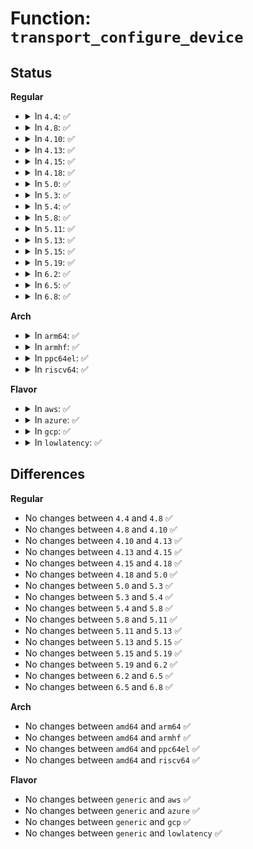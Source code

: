 # Function: <code>transport_configure_device</code>

## Status
<b>Regular</b>
<ul>
<li>
<details>
<summary>In <code>4.4</code>: ✅</summary>

```c
void transport_configure_device(struct device *dev);
```

**Collision:** Unique Global

**Inline:** No

**Transformation:** False

**Instances:**

```
In drivers/base/transport_class.c (ffffffff81550b10)
Location: drivers/base/transport_class.c:208
Inline: False
Direct callers:
  - drivers/scsi/scsi_scan.c:scsi_probe_and_add_lun
  - drivers/scsi/scsi_sysfs.c:scsi_sysfs_add_sdev
  - drivers/scsi/scsi_sysfs.c:scsi_sysfs_add_host
  - drivers/ata/libata-transport.c:ata_tlink_add
  - drivers/ata/libata-transport.c:ata_tlink_add
  - drivers/ata/libata-transport.c:ata_tport_add
```
**Symbols:**

```
ffffffff81550b10-ffffffff81550b27: transport_configure_device (STB_GLOBAL)
```
</details>
</li>
<li>
<details>
<summary>In <code>4.8</code>: ✅</summary>

```c
void transport_configure_device(struct device *dev);
```

**Collision:** Unique Global

**Inline:** No

**Transformation:** False

**Instances:**

```
In drivers/base/transport_class.c (ffffffff815a2910)
Location: drivers/base/transport_class.c:208
Inline: False
Direct callers:
  - drivers/scsi/scsi_scan.c:scsi_probe_and_add_lun
  - drivers/scsi/scsi_sysfs.c:scsi_sysfs_add_host
  - drivers/scsi/scsi_sysfs.c:scsi_sysfs_add_sdev
  - drivers/ata/libata-transport.c:ata_tlink_add
  - drivers/ata/libata-transport.c:ata_tlink_add
  - drivers/ata/libata-transport.c:ata_tport_add
```
**Symbols:**

```
ffffffff815a2910-ffffffff815a2927: transport_configure_device (STB_GLOBAL)
```
</details>
</li>
<li>
<details>
<summary>In <code>4.10</code>: ✅</summary>

```c
void transport_configure_device(struct device *dev);
```

**Collision:** Unique Global

**Inline:** No

**Transformation:** False

**Instances:**

```
In drivers/base/transport_class.c (ffffffff815d1090)
Location: drivers/base/transport_class.c:208
Inline: False
Direct callers:
  - drivers/scsi/scsi_scan.c:scsi_probe_and_add_lun
  - drivers/scsi/scsi_sysfs.c:scsi_sysfs_add_host
  - drivers/scsi/scsi_sysfs.c:scsi_sysfs_add_sdev
  - drivers/ata/libata-transport.c:ata_tlink_add
  - drivers/ata/libata-transport.c:ata_tlink_add
  - drivers/ata/libata-transport.c:ata_tport_add
```
**Symbols:**

```
ffffffff815d1090-ffffffff815d10a7: transport_configure_device (STB_GLOBAL)
```
</details>
</li>
<li>
<details>
<summary>In <code>4.13</code>: ✅</summary>

```c
void transport_configure_device(struct device *dev);
```

**Collision:** Unique Global

**Inline:** No

**Transformation:** False

**Instances:**

```
In drivers/base/transport_class.c (ffffffff815e5a70)
Location: drivers/base/transport_class.c:208
Inline: False
Direct callers:
  - drivers/scsi/scsi_scan.c:scsi_probe_and_add_lun
  - drivers/scsi/scsi_sysfs.c:scsi_sysfs_add_host
  - drivers/scsi/scsi_sysfs.c:scsi_sysfs_add_sdev
  - drivers/ata/libata-transport.c:ata_tlink_add
  - drivers/ata/libata-transport.c:ata_tlink_add
  - drivers/ata/libata-transport.c:ata_tport_add
```
**Symbols:**

```
ffffffff815e5a70-ffffffff815e5a87: transport_configure_device (STB_GLOBAL)
```
</details>
</li>
<li>
<details>
<summary>In <code>4.15</code>: ✅</summary>

```c
void transport_configure_device(struct device *dev);
```

**Collision:** Unique Global

**Inline:** No

**Transformation:** False

**Instances:**

```
In drivers/base/transport_class.c (ffffffff8164cd70)
Location: drivers/base/transport_class.c:208
Inline: False
Direct callers:
  - drivers/scsi/scsi_scan.c:scsi_probe_and_add_lun
  - drivers/scsi/scsi_sysfs.c:scsi_sysfs_add_host
  - drivers/scsi/scsi_sysfs.c:scsi_sysfs_add_sdev
  - drivers/ata/libata-transport.c:ata_tlink_add
  - drivers/ata/libata-transport.c:ata_tlink_add
  - drivers/ata/libata-transport.c:ata_tport_add
```
**Symbols:**

```
ffffffff8164cd70-ffffffff8164cd87: transport_configure_device (STB_GLOBAL)
```
</details>
</li>
<li>
<details>
<summary>In <code>4.18</code>: ✅</summary>

```c
void transport_configure_device(struct device *dev);
```

**Collision:** Unique Global

**Inline:** No

**Transformation:** False

**Instances:**

```
In drivers/base/transport_class.c (ffffffff81688350)
Location: drivers/base/transport_class.c:207
Inline: False
Direct callers:
  - drivers/scsi/scsi_scan.c:scsi_probe_and_add_lun
  - drivers/scsi/scsi_sysfs.c:scsi_sysfs_add_host
  - drivers/scsi/scsi_sysfs.c:scsi_sysfs_add_sdev
  - drivers/ata/libata-transport.c:ata_tlink_add
  - drivers/ata/libata-transport.c:ata_tlink_add
  - drivers/ata/libata-transport.c:ata_tport_add
```
**Symbols:**

```
ffffffff81688350-ffffffff81688367: transport_configure_device (STB_GLOBAL)
```
</details>
</li>
<li>
<details>
<summary>In <code>5.0</code>: ✅</summary>

```c
void transport_configure_device(struct device *dev);
```

**Collision:** Unique Global

**Inline:** No

**Transformation:** False

**Instances:**

```
In drivers/base/transport_class.c (ffffffff816a8040)
Location: drivers/base/transport_class.c:207
Inline: False
Direct callers:
  - drivers/scsi/scsi_scan.c:scsi_probe_and_add_lun
  - drivers/scsi/scsi_sysfs.c:scsi_sysfs_add_host
  - drivers/scsi/scsi_sysfs.c:scsi_sysfs_add_sdev
  - drivers/ata/libata-transport.c:ata_tlink_add
  - drivers/ata/libata-transport.c:ata_tlink_add
  - drivers/ata/libata-transport.c:ata_tport_add
```
**Symbols:**

```
ffffffff816a8040-ffffffff816a8057: transport_configure_device (STB_GLOBAL)
```
</details>
</li>
<li>
<details>
<summary>In <code>5.3</code>: ✅</summary>

```c
void transport_configure_device(struct device *dev);
```

**Collision:** Unique Global

**Inline:** No

**Transformation:** False

**Instances:**

```
In drivers/base/transport_class.c (ffffffff816e1230)
Location: drivers/base/transport_class.c:207
Inline: False
Direct callers:
  - drivers/scsi/scsi_scan.c:scsi_add_lun
  - drivers/scsi/scsi_sysfs.c:scsi_sysfs_add_host
  - drivers/scsi/scsi_sysfs.c:scsi_sysfs_add_sdev
  - drivers/ata/libata-transport.c:ata_tlink_add
  - drivers/ata/libata-transport.c:ata_tlink_add
  - drivers/ata/libata-transport.c:ata_tport_add
```
**Symbols:**

```
ffffffff816e1230-ffffffff816e1247: transport_configure_device (STB_GLOBAL)
```
</details>
</li>
<li>
<details>
<summary>In <code>5.4</code>: ✅</summary>

```c
void transport_configure_device(struct device *dev);
```

**Collision:** Unique Global

**Inline:** No

**Transformation:** False

**Instances:**

```
In drivers/base/transport_class.c (ffffffff817053e0)
Location: drivers/base/transport_class.c:207
Inline: False
Direct callers:
  - drivers/scsi/scsi_scan.c:scsi_add_lun
  - drivers/scsi/scsi_sysfs.c:scsi_sysfs_add_host
  - drivers/scsi/scsi_sysfs.c:scsi_sysfs_add_sdev
  - drivers/ata/libata-transport.c:ata_tlink_add
  - drivers/ata/libata-transport.c:ata_tlink_add
  - drivers/ata/libata-transport.c:ata_tport_add
```
**Symbols:**

```
ffffffff817053e0-ffffffff817053f7: transport_configure_device (STB_GLOBAL)
```
</details>
</li>
<li>
<details>
<summary>In <code>5.8</code>: ✅</summary>

```c
void transport_configure_device(struct device *dev);
```

**Collision:** Unique Global

**Inline:** No

**Transformation:** False

**Instances:**

```
In drivers/base/transport_class.c (ffffffff817bfcb0)
Location: drivers/base/transport_class.c:212
Inline: False
Direct callers:
  - drivers/scsi/scsi_scan.c:scsi_add_lun
  - drivers/scsi/scsi_sysfs.c:scsi_sysfs_add_host
  - drivers/scsi/scsi_sysfs.c:scsi_sysfs_add_sdev
  - drivers/ata/libata-transport.c:ata_tdev_add
  - drivers/ata/libata-transport.c:ata_tlink_add
  - drivers/ata/libata-transport.c:ata_tport_add
```
**Symbols:**

```
ffffffff817bfcb0-ffffffff817bfcc7: transport_configure_device (STB_GLOBAL)
```
</details>
</li>
<li>
<details>
<summary>In <code>5.11</code>: ✅</summary>

```c
void transport_configure_device(struct device *dev);
```

**Collision:** Unique Global

**Inline:** No

**Transformation:** False

**Instances:**

```
In drivers/base/transport_class.c (ffffffff817d4bb0)
Location: drivers/base/transport_class.c:212
Inline: False
Direct callers:
  - drivers/scsi/scsi_scan.c:scsi_add_lun
  - drivers/scsi/scsi_sysfs.c:scsi_sysfs_add_host
  - drivers/scsi/scsi_sysfs.c:scsi_sysfs_add_sdev
  - drivers/ata/libata-transport.c:ata_tdev_add
  - drivers/ata/libata-transport.c:ata_tlink_add
  - drivers/ata/libata-transport.c:ata_tport_add
```
**Symbols:**

```
ffffffff817d4bb0-ffffffff817d4bc7: transport_configure_device (STB_GLOBAL)
```
</details>
</li>
<li>
<details>
<summary>In <code>5.13</code>: ✅</summary>

```c
void transport_configure_device(struct device *dev);
```

**Collision:** Unique Global

**Inline:** No

**Transformation:** False

**Instances:**

```
In drivers/base/transport_class.c (ffffffff817b85c0)
Location: drivers/base/transport_class.c:212
Inline: False
Direct callers:
  - drivers/scsi/scsi_scan.c:scsi_add_lun
  - drivers/scsi/scsi_sysfs.c:scsi_sysfs_add_host
  - drivers/scsi/scsi_sysfs.c:scsi_sysfs_add_sdev
  - drivers/ata/libata-transport.c:ata_tlink_add
  - drivers/ata/libata-transport.c:ata_tlink_add
  - drivers/ata/libata-transport.c:ata_tport_add
```
**Symbols:**

```
ffffffff817b85c0-ffffffff817b85d7: transport_configure_device (STB_GLOBAL)
```
</details>
</li>
<li>
<details>
<summary>In <code>5.15</code>: ✅</summary>

```c
void transport_configure_device(struct device *dev);
```

**Collision:** Unique Global

**Inline:** No

**Transformation:** False

**Instances:**

```
In drivers/base/transport_class.c (ffffffff81841f60)
Location: drivers/base/transport_class.c:212
Inline: False
Direct callers:
  - drivers/scsi/scsi_scan.c:scsi_add_lun
  - drivers/scsi/scsi_sysfs.c:scsi_sysfs_add_host
  - drivers/scsi/scsi_sysfs.c:scsi_sysfs_add_sdev
  - drivers/ata/libata-transport.c:ata_tlink_add
  - drivers/ata/libata-transport.c:ata_tlink_add
  - drivers/ata/libata-transport.c:ata_tport_add
```
**Symbols:**

```
ffffffff81841f60-ffffffff81841f77: transport_configure_device (STB_GLOBAL)
```
</details>
</li>
<li>
<details>
<summary>In <code>5.19</code>: ✅</summary>

```c
void transport_configure_device(struct device *dev);
```

**Collision:** Unique Global

**Inline:** No

**Transformation:** False

**Instances:**

```
In drivers/base/transport_class.c (ffffffff81985650)
Location: drivers/base/transport_class.c:212
Inline: False
Direct callers:
  - drivers/scsi/scsi_scan.c:scsi_add_lun
  - drivers/scsi/scsi_sysfs.c:scsi_sysfs_add_host
  - drivers/scsi/scsi_sysfs.c:scsi_sysfs_add_sdev
  - drivers/ata/libata-transport.c:ata_tlink_add
  - drivers/ata/libata-transport.c:ata_tlink_add
  - drivers/ata/libata-transport.c:ata_tport_add
```
**Symbols:**

```
ffffffff81985650-ffffffff8198566f: transport_configure_device (STB_GLOBAL)
```
</details>
</li>
<li>
<details>
<summary>In <code>6.2</code>: ✅</summary>

```c
void transport_configure_device(struct device *dev);
```

**Collision:** Unique Global

**Inline:** No

**Transformation:** False

**Instances:**

```
In drivers/base/transport_class.c (ffffffff81af3a90)
Location: drivers/base/transport_class.c:227
Inline: False
Direct callers:
  - drivers/scsi/scsi_scan.c:scsi_add_lun
  - drivers/scsi/scsi_sysfs.c:scsi_sysfs_add_host
  - drivers/scsi/scsi_sysfs.c:scsi_sysfs_add_host
  - drivers/scsi/scsi_sysfs.c:scsi_sysfs_add_sdev
  - drivers/ata/libata-transport.c:ata_tlink_add
  - drivers/ata/libata-transport.c:ata_tlink_add
  - drivers/ata/libata-transport.c:ata_tport_add
```
**Symbols:**

```
ffffffff81af3a90-ffffffff81af3aaf: transport_configure_device (STB_GLOBAL)
```
</details>
</li>
<li>
<details>
<summary>In <code>6.5</code>: ✅</summary>

```c
void transport_configure_device(struct device *dev);
```

**Collision:** Unique Global

**Inline:** No

**Transformation:** False

**Instances:**

```
In drivers/base/transport_class.c (ffffffff81b41ca0)
Location: drivers/base/transport_class.c:227
Inline: False
Direct callers:
  - drivers/scsi/scsi_scan.c:scsi_add_lun
  - drivers/scsi/scsi_sysfs.c:scsi_sysfs_add_host
  - drivers/scsi/scsi_sysfs.c:scsi_sysfs_add_host
  - drivers/scsi/scsi_sysfs.c:scsi_sysfs_add_sdev
  - drivers/ata/libata-transport.c:ata_tlink_add
  - drivers/ata/libata-transport.c:ata_tlink_add
  - drivers/ata/libata-transport.c:ata_tport_add
```
**Symbols:**

```
ffffffff81b41ca0-ffffffff81b41cbf: transport_configure_device (STB_GLOBAL)
```
</details>
</li>
<li>
<details>
<summary>In <code>6.8</code>: ✅</summary>

```c
void transport_configure_device(struct device *dev);
```

**Collision:** Unique Global

**Inline:** No

**Transformation:** False

**Instances:**

```
In drivers/base/transport_class.c (ffffffff81b99b70)
Location: drivers/base/transport_class.c:227
Inline: False
Direct callers:
  - drivers/scsi/scsi_scan.c:scsi_add_lun
  - drivers/scsi/scsi_sysfs.c:scsi_sysfs_add_host
  - drivers/scsi/scsi_sysfs.c:scsi_sysfs_add_host
  - drivers/scsi/scsi_sysfs.c:scsi_sysfs_add_sdev
  - drivers/ata/libata-transport.c:ata_tlink_add
  - drivers/ata/libata-transport.c:ata_tlink_add
  - drivers/ata/libata-transport.c:ata_tport_add
```
**Symbols:**

```
ffffffff81b99b70-ffffffff81b99b8f: transport_configure_device (STB_GLOBAL)
```
</details>
</li>
</ul>
<b>Arch</b>
<ul>
<li>
<details>
<summary>In <code>arm64</code>: ✅</summary>

```c
void transport_configure_device(struct device *dev);
```

**Collision:** Unique Global

**Inline:** No

**Transformation:** False

**Instances:**

```
In drivers/base/transport_class.c (ffff8000108f1b90)
Location: drivers/base/transport_class.c:207
Inline: False
Direct callers:
  - drivers/scsi/scsi_scan.c:scsi_add_lun
  - drivers/scsi/scsi_sysfs.c:scsi_sysfs_add_host
  - drivers/scsi/scsi_sysfs.c:scsi_sysfs_add_sdev
  - drivers/ata/libata-transport.c:ata_tlink_add
  - drivers/ata/libata-transport.c:ata_tlink_add
  - drivers/ata/libata-transport.c:ata_tport_add
```
**Symbols:**

```
ffff8000108f1b90-ffff8000108f1bc4: transport_configure_device (STB_GLOBAL)
```
</details>
</li>
<li>
<details>
<summary>In <code>armhf</code>: ✅</summary>

```c
void transport_configure_device(struct device *dev);
```

**Collision:** Unique Global

**Inline:** No

**Transformation:** False

**Instances:**

```
In drivers/base/transport_class.c (c09dea08)
Location: drivers/base/transport_class.c:207
Inline: False
Direct callers:
  - drivers/scsi/scsi_scan.c:scsi_add_lun
  - drivers/scsi/scsi_sysfs.c:scsi_sysfs_add_host
  - drivers/scsi/scsi_sysfs.c:scsi_sysfs_add_sdev
  - drivers/ata/libata-transport.c:ata_tlink_add
  - drivers/ata/libata-transport.c:ata_tlink_add
  - drivers/ata/libata-transport.c:ata_tport_add
```
**Symbols:**

```
c09dea08-c09dea2c: transport_configure_device (STB_GLOBAL)
```
</details>
</li>
<li>
<details>
<summary>In <code>ppc64el</code>: ✅</summary>

```c
void transport_configure_device(struct device *dev);
```

**Collision:** Unique Global

**Inline:** No

**Transformation:** False

**Instances:**

```
In drivers/base/transport_class.c (c00000000098b280)
Location: drivers/base/transport_class.c:207
Inline: False
Direct callers:
  - drivers/scsi/scsi_scan.c:scsi_add_lun
  - drivers/scsi/scsi_sysfs.c:scsi_sysfs_add_host
  - drivers/scsi/scsi_sysfs.c:scsi_sysfs_add_sdev
  - drivers/scsi/scsi_transport_srp.c:srp_rport_add
  - drivers/ata/libata-transport.c:ata_tlink_add
  - drivers/ata/libata-transport.c:ata_tlink_add
  - drivers/ata/libata-transport.c:ata_tport_add
```
**Symbols:**

```
c00000000098b280-c00000000098b2bc: transport_configure_device (STB_GLOBAL)
```
</details>
</li>
<li>
<details>
<summary>In <code>riscv64</code>: ✅</summary>

```c
void transport_configure_device(struct device *dev);
```

**Collision:** Unique Global

**Inline:** No

**Transformation:** False

**Instances:**

```
In drivers/base/transport_class.c (ffffffe00058389e)
Location: drivers/base/transport_class.c:207
Inline: False
Direct callers:
  - drivers/scsi/scsi_scan.c:scsi_add_lun
  - drivers/scsi/scsi_sysfs.c:scsi_sysfs_add_host
  - drivers/scsi/scsi_sysfs.c:scsi_sysfs_add_sdev
  - drivers/ata/libata-transport.c:ata_tlink_add
  - drivers/ata/libata-transport.c:ata_tlink_add
  - drivers/ata/libata-transport.c:ata_tport_add
```
**Symbols:**

```
ffffffe00058389e-ffffffe0005838d0: transport_configure_device (STB_GLOBAL)
```
</details>
</li>
</ul>
<b>Flavor</b>
<ul>
<li>
<details>
<summary>In <code>aws</code>: ✅</summary>

```c
void transport_configure_device(struct device *dev);
```

**Collision:** Unique Global

**Inline:** No

**Transformation:** False

**Instances:**

```
In drivers/base/transport_class.c (ffffffff816cab30)
Location: drivers/base/transport_class.c:207
Inline: False
Direct callers:
  - drivers/scsi/scsi_scan.c:scsi_add_lun
  - drivers/scsi/scsi_sysfs.c:scsi_sysfs_add_host
  - drivers/scsi/scsi_sysfs.c:scsi_sysfs_add_sdev
  - drivers/ata/libata-transport.c:ata_tlink_add
  - drivers/ata/libata-transport.c:ata_tlink_add
  - drivers/ata/libata-transport.c:ata_tport_add
```
**Symbols:**

```
ffffffff816cab30-ffffffff816cab47: transport_configure_device (STB_GLOBAL)
```
</details>
</li>
<li>
<details>
<summary>In <code>azure</code>: ✅</summary>

```c
void transport_configure_device(struct device *dev);
```

**Collision:** Unique Global

**Inline:** No

**Transformation:** False

**Instances:**

```
In drivers/base/transport_class.c (ffffffff816a5e60)
Location: drivers/base/transport_class.c:207
Inline: False
Direct callers:
  - drivers/scsi/scsi_scan.c:scsi_add_lun
  - drivers/scsi/scsi_sysfs.c:scsi_sysfs_add_host
  - drivers/scsi/scsi_sysfs.c:scsi_sysfs_add_sdev
  - drivers/scsi/scsi_transport_fc.c:fc_vport_setup
  - drivers/scsi/scsi_transport_fc.c:fc_remote_port_create
  - drivers/ata/libata-transport.c:ata_tlink_add
  - drivers/ata/libata-transport.c:ata_tlink_add
  - drivers/ata/libata-transport.c:ata_tport_add
```
**Symbols:**

```
ffffffff816a5e60-ffffffff816a5e77: transport_configure_device (STB_GLOBAL)
```
</details>
</li>
<li>
<details>
<summary>In <code>gcp</code>: ✅</summary>

```c
void transport_configure_device(struct device *dev);
```

**Collision:** Unique Global

**Inline:** No

**Transformation:** False

**Instances:**

```
In drivers/base/transport_class.c (ffffffff816f90a0)
Location: drivers/base/transport_class.c:207
Inline: False
Direct callers:
  - drivers/scsi/scsi_scan.c:scsi_add_lun
  - drivers/scsi/scsi_sysfs.c:scsi_sysfs_add_host
  - drivers/scsi/scsi_sysfs.c:scsi_sysfs_add_sdev
  - drivers/ata/libata-transport.c:ata_tlink_add
  - drivers/ata/libata-transport.c:ata_tlink_add
  - drivers/ata/libata-transport.c:ata_tport_add
```
**Symbols:**

```
ffffffff816f90a0-ffffffff816f90b7: transport_configure_device (STB_GLOBAL)
```
</details>
</li>
<li>
<details>
<summary>In <code>lowlatency</code>: ✅</summary>

```c
void transport_configure_device(struct device *dev);
```

**Collision:** Unique Global

**Inline:** No

**Transformation:** False

**Instances:**

```
In drivers/base/transport_class.c (ffffffff81713940)
Location: drivers/base/transport_class.c:207
Inline: False
Direct callers:
  - drivers/scsi/scsi_scan.c:scsi_add_lun
  - drivers/scsi/scsi_sysfs.c:scsi_sysfs_add_host
  - drivers/scsi/scsi_sysfs.c:scsi_sysfs_add_sdev
  - drivers/ata/libata-transport.c:ata_tlink_add
  - drivers/ata/libata-transport.c:ata_tlink_add
  - drivers/ata/libata-transport.c:ata_tport_add
```
**Symbols:**

```
ffffffff81713940-ffffffff81713957: transport_configure_device (STB_GLOBAL)
```
</details>
</li>
</ul>

## Differences
<b>Regular</b>
<ul>
<li>
No changes between <code>4.4</code> and <code>4.8</code> ✅
</li>
<li>
No changes between <code>4.8</code> and <code>4.10</code> ✅
</li>
<li>
No changes between <code>4.10</code> and <code>4.13</code> ✅
</li>
<li>
No changes between <code>4.13</code> and <code>4.15</code> ✅
</li>
<li>
No changes between <code>4.15</code> and <code>4.18</code> ✅
</li>
<li>
No changes between <code>4.18</code> and <code>5.0</code> ✅
</li>
<li>
No changes between <code>5.0</code> and <code>5.3</code> ✅
</li>
<li>
No changes between <code>5.3</code> and <code>5.4</code> ✅
</li>
<li>
No changes between <code>5.4</code> and <code>5.8</code> ✅
</li>
<li>
No changes between <code>5.8</code> and <code>5.11</code> ✅
</li>
<li>
No changes between <code>5.11</code> and <code>5.13</code> ✅
</li>
<li>
No changes between <code>5.13</code> and <code>5.15</code> ✅
</li>
<li>
No changes between <code>5.15</code> and <code>5.19</code> ✅
</li>
<li>
No changes between <code>5.19</code> and <code>6.2</code> ✅
</li>
<li>
No changes between <code>6.2</code> and <code>6.5</code> ✅
</li>
<li>
No changes between <code>6.5</code> and <code>6.8</code> ✅
</li>
</ul>
<b>Arch</b>
<ul>
<li>
No changes between <code>amd64</code> and <code>arm64</code> ✅
</li>
<li>
No changes between <code>amd64</code> and <code>armhf</code> ✅
</li>
<li>
No changes between <code>amd64</code> and <code>ppc64el</code> ✅
</li>
<li>
No changes between <code>amd64</code> and <code>riscv64</code> ✅
</li>
</ul>
<b>Flavor</b>
<ul>
<li>
No changes between <code>generic</code> and <code>aws</code> ✅
</li>
<li>
No changes between <code>generic</code> and <code>azure</code> ✅
</li>
<li>
No changes between <code>generic</code> and <code>gcp</code> ✅
</li>
<li>
No changes between <code>generic</code> and <code>lowlatency</code> ✅
</li>
</ul>
